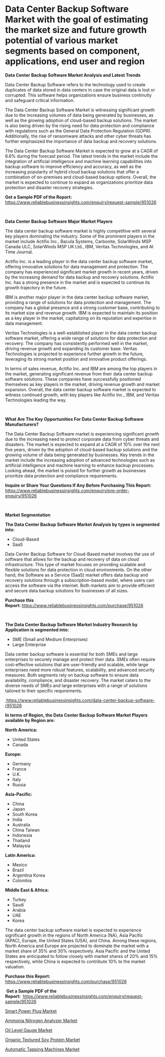 <p><h1>Data Center Backup Software Market with the goal of estimating the market size and future growth potential of various market segments based on component, applications, end user and region</h1></p><p><strong>Data Center Backup Software Market Analysis and Latest Trends</strong></p>
<p><p>Data Center Backup Software refers to the technology used to create duplicates of data stored in data centers in case the original data is lost or corrupted. This software helps organizations ensure business continuity and safeguard critical information.</p><p>The Data Center Backup Software Market is witnessing significant growth due to the increasing volumes of data being generated by businesses, as well as the growing adoption of cloud-based backup solutions. The market is also being driven by the rising need for data protection and compliance with regulations such as the General Data Protection Regulation (GDPR). Additionally, the rise of ransomware attacks and other cyber threats has further emphasized the importance of data backup and recovery solutions.</p><p>The Data Center Backup Software Market is expected to grow at a CAGR of 6.6% during the forecast period. The latest trends in the market include the integration of artificial intelligence and machine learning capabilities into backup software to improve efficiency and accuracy, as well as the increasing popularity of hybrid cloud backup solutions that offer a combination of on-premises and cloud-based backup options. Overall, the market is expected to continue to expand as organizations prioritize data protection and disaster recovery strategies.</p></p>
<p><strong>Get a Sample PDF of the Report:&nbsp;</strong> <a href="https://www.reliablebusinessinsights.com/enquiry/request-sample/951026">https://www.reliablebusinessinsights.com/enquiry/request-sample/951026</a></p>
<p>&nbsp;</p>
<p><strong>Data Center Backup Software Major Market Players</strong></p>
<p><p>The data center backup software market is highly competitive with several key players dominating the industry. Some of the prominent players in the market include Actifio Inc., Bacula Systems, Carbonite, SolarWinds MSP Canada ULC, SolarWinds MSP UK Ltd., IBM, Veritas Technologies, and AI Time Journal.</p><p>Actifio Inc. is a leading player in the data center backup software market, offering innovative solutions for data management and protection. The company has experienced significant market growth in recent years, driven by the increasing demand for data backup and recovery solutions. Actifio Inc. has a strong presence in the market and is expected to continue its growth trajectory in the future.</p><p>IBM is another major player in the data center backup software market, providing a range of solutions for data protection and management. The company has a global presence and a strong customer base, contributing to its market size and revenue growth. IBM is expected to maintain its position as a key player in the market, capitalizing on its reputation and expertise in data management.</p><p>Veritas Technologies is a well-established player in the data center backup software market, offering a wide range of solutions for data protection and recovery. The company has consistently performed well in the market, driving revenue growth and expanding its customer base. Veritas Technologies is projected to experience further growth in the future, leveraging its strong market position and innovative product offerings.</p><p>In terms of sales revenue, Actifio Inc. and IBM are among the top players in the market, generating significant revenue from their data center backup software solutions. These companies have successfully positioned themselves as key players in the market, driving revenue growth and market expansion. Overall, the data center backup software market is expected to witness continued growth, with key players like Actifio Inc., IBM, and Veritas Technologies leading the way.</p></p>
<p>&nbsp;</p>
<p><strong>What Are The Key Opportunities For Data Center Backup Software Manufacturers?</strong></p>
<p><p>The Data Center Backup Software market is experiencing significant growth due to the increasing need to protect corporate data from cyber threats and disasters. The market is expected to expand at a CAGR of 10% over the next five years, driven by the adoption of cloud-based backup solutions and the growing volume of data being generated by businesses. Key trends in the market include the increasing adoption of advanced technologies such as artificial intelligence and machine learning to enhance backup processes. Looking ahead, the market is poised for further growth as businesses prioritize data protection and compliance requirements.</p></p>
<p><strong>Inquire or Share Your Questions If Any Before Purchasing This Report:</strong> <a href="https://www.reliablebusinessinsights.com/enquiry/pre-order-enquiry/951026">https://www.reliablebusinessinsights.com/enquiry/pre-order-enquiry/951026</a></p>
<p>&nbsp;</p>
<p><strong>Market Segmentation</strong></p>
<p><strong>The Data Center Backup Software Market Analysis by types is segmented into:</strong></p>
<p><ul><li>Cloud-Based</li><li>SaaS</li></ul></p>
<p><p>Data Center Backup Software for Cloud-Based market involves the use of software that allows for the backup and recovery of data on cloud infrastructure. This type of market focuses on providing scalable and flexible solutions for data protection in cloud environments. On the other hand, the Software as a Service (SaaS) market offers data backup and recovery solutions through a subscription-based model, where users can access the software via the internet. Both markets aim to provide efficient and secure data backup solutions for businesses of all sizes.</p></p>
<p><strong>Purchase this Report:&nbsp;</strong><a href="https://www.reliablebusinessinsights.com/purchase/951026">https://www.reliablebusinessinsights.com/purchase/951026</a></p>
<p>&nbsp;</p>
<p><strong>The Data Center Backup Software Market Industry Research by Application is segmented into:</strong></p>
<p><ul><li>SME (Small and Medium Enterprises)</li><li>Large Enterprise</li></ul></p>
<p><p>Data center backup software is essential for both SMEs and large enterprises to securely manage and protect their data. SMEs often require cost-effective solutions that are user-friendly and scalable, while large enterprises need more robust features, scalability, and advanced security measures. Both segments rely on backup software to ensure data availability, compliance, and disaster recovery. The market caters to the diverse needs of SMEs and large enterprises with a range of solutions tailored to their specific requirements.</p></p>
<p><a href="https://www.reliablebusinessinsights.com/data-center-backup-software-r951026">&nbsp;https://www.reliablebusinessinsights.com/data-center-backup-software-r951026</a></p>
<p><strong>In terms of Region, the Data Center Backup Software Market Players available by Region are:</strong></p>
<p>
    <p> <strong> North America: </strong>
        <ul>
            <li>United States</li>
            <li>Canada</li>
        </ul>
        </p> 
    <p> <strong> Europe: </strong>
        <ul>
            <li>Germany</li>
            <li>France</li>
            <li>U.K.</li>
            <li>Italy</li>
            <li>Russia</li>
        </ul>
        </p> 
    <p> <strong> Asia-Pacific: </strong>
        <ul>
            <li>China</li>
            <li>Japan</li>
            <li>South Korea</li>
            <li>India</li>
            <li>Australia</li>
            <li>China Taiwan</li>
            <li>Indonesia</li>
            <li>Thailand</li>
            <li>Malaysia</li>
        </ul>
        </p> 
    <p> <strong> Latin America: </strong>
        <ul>
            <li>Mexico</li>
            <li>Brazil</li>
            <li>Argentina Korea</li>
            <li>Colombia</li>
        </ul>
        </p> 
    <p> <strong> Middle East & Africa: </strong>
        <ul>
            <li>Turkey</li>
            <li>Saudi</li>
            <li>Arabia</li>
            <li>UAE</li>
            <li>Korea</li>
        </ul>
    </p>
    </p>
<p><p>The data center backup software market is expected to experience significant growth in the regions of North America (NA), Asia Pacific (APAC), Europe, the United States (USA), and China. Among these regions, North America and Europe are projected to dominate the market with a market share of 35% and 30% respectively. Asia Pacific and the United States are anticipated to follow closely with market shares of 20% and 15% respectively, while China is expected to contribute 10% to the market valuation.</p></p>
<p><strong>Purchase this Report: </strong><a href="https://www.reliablebusinessinsights.com/purchase/951026">https://www.reliablebusinessinsights.com/purchase/951026</a></p>
<p>&nbsp;<strong>Get a Sample PDF of the Report:&nbsp;&nbsp;</strong><a href="https://www.reliablebusinessinsights.com/enquiry/request-sample/951026">https://www.reliablebusinessinsights.com/enquiry/request-sample/951026</a></p>
<p><strong></strong></p>
<p><p><a href="https://medium.com/@fredyconn_73380/smart-power-plug-market-size-growth-and-industry-analysis-by-market-segmentation-and-regional-f2970351b99c">Smart Power Plug Market</a></p><p><a href="https://medium.com/@bessiperez20/comprehensive-analysis-of-the-global-ammonia-nitrogen-analyzer-market-growth-trends-market-24808385791a">Ammonia Nitrogen Analyzer Market</a></p><p><a href="https://medium.com/@david.mackay7867865/global-oil-level-gauge-market-sector-types-applications-market-player-strategies-regional-bf30b54de7f4">Oil Level Gauge Market</a></p><p><a href="https://github.com/AKSHATREPORTPRIME/Market-Research-Report-List-5/blob/main/organic-textured-soy-protein-market.md">Organic Textured Soy Protein Market</a></p><p><a href="https://medium.com/@erinveum/automatic-tapping-machines-market-market-segmentation-geographical-regions-and-market-forcast-dc265c5e7618">Automatic Tapping Machines Market</a></p></p>